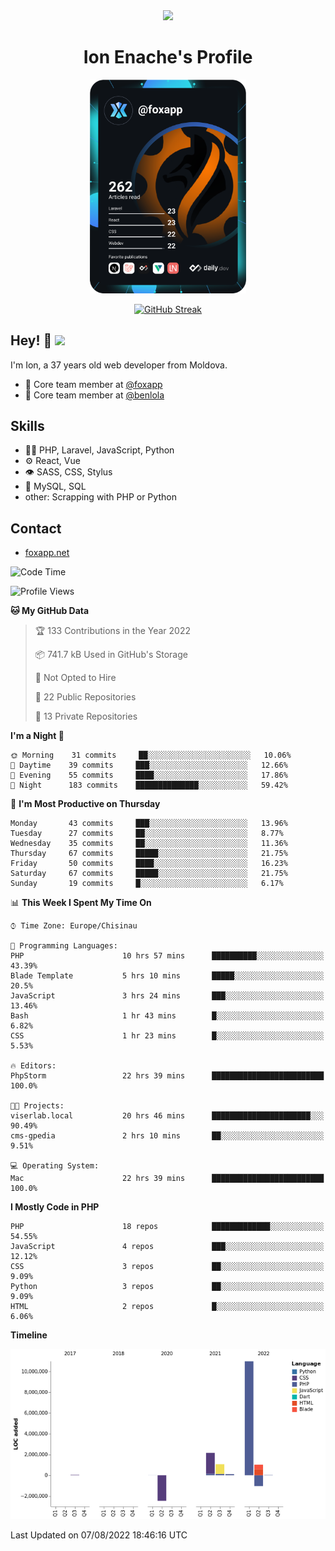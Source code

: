 <div id="header" align="center">
  <img src="https://media.giphy.com/media/M9gbBd9nbDrOTu1Mqx/giphy.gif" width="100"/>
	<h1>Ion Enache's Profile</h1>
</div>
<div align="center">
	<a href="https://app.daily.dev/foxapp"><img src="https://github.com/foxapp/foxapp/blob/master/devcard.svg" width="250" alt="Ion Enache's Dev Card"/></a>
</div>


<div align="center">
	
[![GitHub Streak](http://github-readme-streak-stats.herokuapp.com?user=foxapp&hide_border=true&date_format=M%20j%5B%2C%20Y%5D)](https://git.io/streak-stats)
	
</div>


## Hey! 👋 <img src="https://media.giphy.com/media/hvRJCLFzcasrR4ia7z/giphy.gif" width="30px"/>
I'm Ion, a 37 years old web developer from Moldova.


- 👥 Core team member at [@foxapp](https://github.com/foxapp)
- 👥 Core team member at [@benlola](https://github.com/benlola)

## Skills
- 👨‍💻 PHP, Laravel, JavaScript, Python
- ⚙️ React, Vue
- 👁️ SASS, CSS, Stylus
- 💽 MySQL, SQL
- other: Scrapping with PHP or Python

## Contact
- [foxapp.net](https://www.foxapp.net)

<!--START_SECTION:waka-->
![Code Time](http://img.shields.io/badge/Code%20Time-854%20hrs%2051%20mins-blue)

![Profile Views](http://img.shields.io/badge/Profile%20Views-0-blue)

**🐱 My GitHub Data** 

> 🏆 133 Contributions in the Year 2022
 > 
> 📦 741.7 kB Used in GitHub's Storage 
 > 
> 🚫 Not Opted to Hire
 > 
> 📜 22 Public Repositories 
 > 
> 🔑 13 Private Repositories  
 > 
**I'm a Night 🦉** 

```text
🌞 Morning    31 commits     ██░░░░░░░░░░░░░░░░░░░░░░░   10.06% 
🌆 Daytime    39 commits     ███░░░░░░░░░░░░░░░░░░░░░░   12.66% 
🌃 Evening    55 commits     ████░░░░░░░░░░░░░░░░░░░░░   17.86% 
🌙 Night      183 commits    ██████████████░░░░░░░░░░░   59.42%

```
📅 **I'm Most Productive on Thursday** 

```text
Monday       43 commits     ███░░░░░░░░░░░░░░░░░░░░░░   13.96% 
Tuesday      27 commits     ██░░░░░░░░░░░░░░░░░░░░░░░   8.77% 
Wednesday    35 commits     ██░░░░░░░░░░░░░░░░░░░░░░░   11.36% 
Thursday     67 commits     █████░░░░░░░░░░░░░░░░░░░░   21.75% 
Friday       50 commits     ████░░░░░░░░░░░░░░░░░░░░░   16.23% 
Saturday     67 commits     █████░░░░░░░░░░░░░░░░░░░░   21.75% 
Sunday       19 commits     █░░░░░░░░░░░░░░░░░░░░░░░░   6.17%

```


📊 **This Week I Spent My Time On** 

```text
⌚︎ Time Zone: Europe/Chisinau

💬 Programming Languages: 
PHP                      10 hrs 57 mins      ██████████░░░░░░░░░░░░░░░   43.39% 
Blade Template           5 hrs 10 mins       █████░░░░░░░░░░░░░░░░░░░░   20.5% 
JavaScript               3 hrs 24 mins       ███░░░░░░░░░░░░░░░░░░░░░░   13.46% 
Bash                     1 hr 43 mins        █░░░░░░░░░░░░░░░░░░░░░░░░   6.82% 
CSS                      1 hr 23 mins        █░░░░░░░░░░░░░░░░░░░░░░░░   5.53%

🔥 Editors: 
PhpStorm                 22 hrs 39 mins      █████████████████████████   100.0%

🐱‍💻 Projects: 
viserlab.local           20 hrs 46 mins      ██████████████████████░░░   90.49% 
cms-gpedia               2 hrs 10 mins       ██░░░░░░░░░░░░░░░░░░░░░░░   9.51%

💻 Operating System: 
Mac                      22 hrs 39 mins      █████████████████████████   100.0%

```

**I Mostly Code in PHP** 

```text
PHP                      18 repos            █████████████░░░░░░░░░░░░   54.55% 
JavaScript               4 repos             ███░░░░░░░░░░░░░░░░░░░░░░   12.12% 
CSS                      3 repos             ██░░░░░░░░░░░░░░░░░░░░░░░   9.09% 
Python                   3 repos             ██░░░░░░░░░░░░░░░░░░░░░░░   9.09% 
HTML                     2 repos             █░░░░░░░░░░░░░░░░░░░░░░░░   6.06%

```


**Timeline**

![Chart not found](https://raw.githubusercontent.com/foxapp/foxapp/master/charts/bar_graph.png) 


 Last Updated on 07/08/2022 18:46:16 UTC
<!--END_SECTION:waka-->
